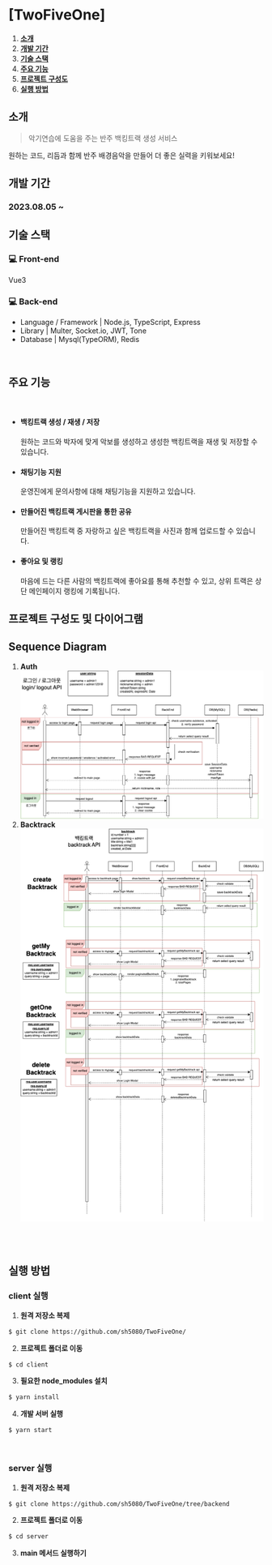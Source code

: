 # [TwoFiveOne]

<div>

</div>

1. [**소개**](#소개)
2. [**개발 기간**](#개발-기간)
3. [**기술 스택**](#기술-스택)
4. [**주요 기능**](#주요-기능)
5. [**프로젝트 구성도**](#프로젝트-구성도)
6. [**실행 방법**](#실행-방법)

## 소개

> 악기연습에 도움을 주는 반주 백킹트랙 생성 서비스

원하는 코드, 리듬과 함께 반주 배경음악을 만들어 더 좋은 실력을 키워보세요!

## 개발 기간

### 2023.08.05 ~

## 기술 스택

### 💻 Front-end

Vue3

### 💻 Back-end

- Language / Framework | Node.js, TypeScript, Express
- Library | Multer, Socket.io, JWT, Tone
- Database | Mysql(TypeORM), Redis

<!-- ## ⭐ Infra Structure

<p align="center">
<img src="https://img.shields.io/badge/Amazon AWS-232F3E?style=for-the-badge&logo=Amazon AWS&logoColor=white"> <img src="https://img.shields.io/badge/Amazon S3-569A31?style=for-the-badge&logo=Amazon S3&logoColor=white">   <img src="https://img.shields.io/badge/Docker-2496ED?style=for-the-badge&logo=Docker&logoColor=white">
</p>

- AWS EC2 와 Docker 를 사용해 서버를 구축했어요.
- AWS S3 이미지 스토리지 서버를 사용하고 있어요.
 -->

<br />

## 주요 기능

<br />

- #### 백킹트랙 생성 / 재생 / 저장

  원하는 코드와 박자에 맞게 악보를 생성하고 생성한 백킹트랙을 재생 및 저장할 수 있습니다.
  <br />

- #### 채팅기능 지원

  운영진에게 문의사항에 대해 채팅기능을 지원하고 있습니다.
  <br />

- #### 만들어진 백킹트랙 게시판을 통한 공유

  만들어진 백킹트랙 중 자랑하고 싶은 백킹트랙을 사진과 함께 업로드할 수 있습니다.
  <br />

- #### 좋아요 및 랭킹
  마음에 드는 다른 사람의 백킹트랙에 좋아요를 통해 추천할 수 있고, 상위 트랙은 상단 메인페이지 랭킹에 기록됩니다.
  <br />

<!-- - #### 다크모드 지원 🌙 -->

<!-- <br /> -->

## 프로젝트 구성도 및 다이어그램

## Sequence Diagram

1. **Auth**
   ![Auth](diagrams/auth.drawio.png)
2. **Backtrack**
   ![Backtrack](diagrams/backtrack.drawio.png)

<br />

<br />

## 실행 방법

### client 실행

1. **원격 저장소 복제**

```bash
$ git clone https://github.com/sh5080/TwoFiveOne/
```

2. **프로젝트 폴더로 이동**

```bash
$ cd client
```

3. **필요한 node_modules 설치**

```bash
$ yarn install
```

4. **개발 서버 실행**

```bash
$ yarn start
```

<br />

### server 실행

1. **원격 저장소 복제**

```bash
$ git clone https://github.com/sh5080/TwoFiveOne/tree/backend
```

2. **프로젝트 폴더로 이동**

```bash
$ cd server
```

3. **main 메서드 실행하기**
